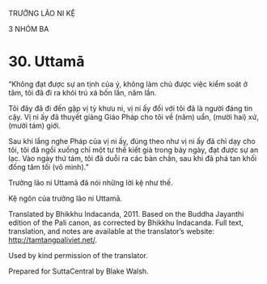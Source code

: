 TRƯỞNG LÃO NI KỆ

3 NHÓM BA

# 30\. Uttamā

“Không đạt được sự an tịnh của ý, không làm chủ được việc kiểm soát ở tâm, tôi đã đi ra khỏi trú xá bốn lần, năm lần.

Tôi đây đã đi đến gặp vị tỳ khưu ni, vị ni ấy đối với tôi đã là người đáng tin cậy. Vị ni ấy đã thuyết giảng Giáo Pháp cho tôi về (năm) uẩn, (mười hai) xứ, (mười tám) giới.

Sau khi lắng nghe Pháp của vị ni ấy, đúng theo như vị ni ấy đã chỉ dạy cho tôi, tôi đã ngồi xuống chỉ một tư thế kiết già trong bảy ngày, đạt được sự an lạc. Vào ngày thứ tám, tôi đã duỗi ra các bàn chân, sau khi đã phá tan khối đống tăm tối (vô minh).”

Trưởng lão ni Uttamā đã nói những lời kệ như thế.

Kệ ngôn của trưởng lão ni Uttamā.

Translated by Bhikkhu Indacanda, 2011. Based on the Buddha Jayanthi edition of the Pali canon, as corrected by Bhikkhu Indacanda. Full text, translation, and notes are available at the translator’s website: http://tamtangpaliviet.net/.

Used by kind permission of the translator.

Prepared for SuttaCentral by Blake Walsh.